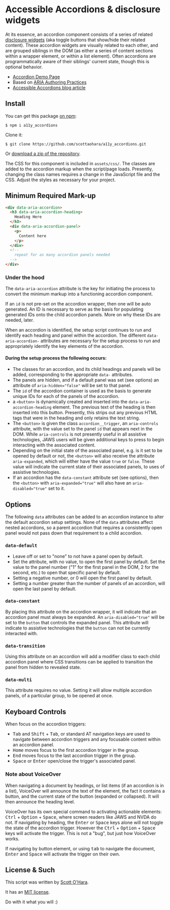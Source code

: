 # Accessible Accordions & disclosure widgets   
At its essence, an accordion component consists of a series of related [disclosure widgets](http://w3c.github.io/aria-practices/#disclosure) (aka toggle buttons that show/hide their related content). These accordion widgets are visually related to each other, and are grouped siblings in the DOM (as either a series of content sections within a wrapper element, or within a list element). Often accordions are programmatically aware of their siblings' current state, though this is optional behavior.

* [Accordion Demo Page](https://scottaohara.github.io/a11y_accordions/)  
* Based on [ARIA Authoring Practices](https://w3c.github.io/aria-practices/#accordion)  
* [Accessible Accordions blog article](https://www.scottohara.me/blog/2017/10/25/accordion-release.html)  

## Install
You can get this package [on npm](https://www.npmjs.com/package/a11y_accordions):
```
$ npm i a11y_accordions
```

Clone it:
```
$ git clone https://github.com/scottaohara/a11y_accordions.git
```

Or [download a zip of the repository](https://github.com/scottaohara/a11y_accordions/archive/master.zip).

The CSS for this component is included in `assets/css/`. The classes are added to the accordion markup when the script/page loads. Presently, changing the class names requires a change in the JavaScript file and the CSS. Adjust the styles as necessary for your project.


## Minimum Required Mark-up  
```html
<div data-aria-accordion>
  <h3 data-aria-accordion-heading>
    Heading Here
  </h3>
  <div data-aria-accordion-panel>
    <p>
      Content here
    </p>
  </div>
  <!-- 
    repeat for as many accordion panels needed
  -->
</div>
```

### Under the hood
The `data-aria-accordion` attribute is the key for initiating the process to convert the minimum markup into a functioning accordion component.  

If an `id` is not pre-set on the accordion wrapper, then one will be auto generated. An ID is necessary to serve as the basis for populating generated IDs onto the child accordion panels. More on why these IDs are needed, later.

When an accordion is identified, the setup script continues to run and identify each heading and panel within the accordion. The different `data-aria-accordion-` attributes are necessary for the setup process to run and appropriately identify the key elements of the accordion.

#### During the setup process the following occurs:  
* The classes for an accordion, and its child headings and panels will be added, corresponding to the appropriate `data-` attributes.
* The panels are hidden, and if a default panel was set (see options) an attribute of `aria-hidden="false"` will be set to that panel.  
* The `id` of the accordion container is used as the basis to generate unique IDs for each of the panels of the accordion.  
* a `<button>` is dynamically created and inserted into the `data-aria-accordion-heading` element. The previous text of the heading is then inserted into this button. Presently, this strips out any previous HTML tags that were in the heading and only retains the text string.  
* The `<button>` is given the class `accordion__trigger`, an `aria-controls` attribute, with the value set to the panel `id` that appears next in the DOM. While `aria-controls` is not presently useful in all assistive technologies, JAWS users will be given additional keys to press to begin interacting with the associated content.   
* Depending on the initial state of the associated panel, e.g. is it set to be opened by default or not, the `<button>` will also receive the attribute `aria-expanded`, which will either have the value `true` or `false`. These value will indicate the current state of their associated panels, to uses of assistive technologies.   
* If an accordion has the `data-constant` attribute set (see options), then the `<button>` with `aria-expanded="true"` will also have an `aria-disabled="true"` set to it.  


## Options  
The following `data` attributes can be added to an accordion instance to alter the default accordion setup settings. None of the `data` attributes affect nested accordions, so a parent accordion that requires a consistently open panel would not pass down that requirement to a child accordion.  

### `data-default` 
* Leave off or set to "none" to not have a panel open by default.  
* Set the attribute, with no value, to open the first panel by default. Set the value to the panel number ("1" for the first panel in the DOM, 2 for the second, etc.) to open that specific panel by default.  
* Setting a negative number, or 0 will open the first panel by default.  
* Setting a number greater than the number of panels of an accordion, will open the last panel by default.  

### `data-constant`  
By placing this attribute on the accordion wrapper, it will indicate that an accordion panel must always be expanded. An `aria-disabled="true"` will be set to the `button` that controls the expanded panel. This attribute will indicate to assistive technologies that the `button` can not be currently interacted with.    

### `data-transition`  
Using this attribute on an accordion will add a modifier class to each child accordion panel where CSS transitions can be applied to transition the panel from hidden to revealed state.

### `data-multi`  
This attribute requires no value. Setting it will allow multiple accordion panels, of a particular group, to be opened at once.  


## Keyboard Controls  
When focus on the accordion triggers:  
* <kbd>Tab</kbd> and <kbd>Shift</kbd> + <kbd>Tab</kbd>, or standard AT navigation keys are used to navigate between accordion triggers and any focusable content within an accordion panel.  
* <kbd>Home</kbd> moves focus to the first accordion trigger in the group.  
* <kbd>End</kbd> moves focus to the last accordion trigger in the group.  
* <kbd>Space</kbd> or <kbd>Enter</kbd> open/close the trigger's associated panel.  

### Note about VoiceOver
When navigating a document by headings, or list items (if an accordion is in a list), VoiceOver will announce the text of the element, the fact it contains a button, and the current state of the button (expanded or collapsed). It will then announce the heading level.

VoiceOver has its own special command to activating actionable elements: <kbd>Ctrl</kbd> + <kbd>Option</kbd> + <kbd>Space</kbd>, where screen readers like JAWS and NVDA do not.  If navigating by heading, the <kbd>Enter</kbd> or <kbd>Space</kbd> keys alone will not toggle the state of the accordion trigger. However the <kbd>Ctrl</kbd> + <kbd>Option</kbd> + <kbd>Space</kbd> keys will activate the trigger.  This is not a "bug", but just how VoiceOver works.  

If navigating by button element, or using <kbd>tab</kbd> to navigate the document, <kbd>Enter</kbd> and <kbd>Space</kbd> will activate the trigger on their own.


## License & Such  
This script was written by [Scott O'Hara](https://twitter.com/scottohara).

It has an [MIT license](https://github.com/scottaohara/accessible-components/blob/master/LICENSE.md).

Do with it what you will :)
